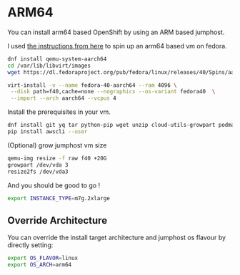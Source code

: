 # ARM64

You can install arm64 based OpenShift by using an ARM based jumphost.

I used [the instructions from here](https://www.redhat.com/sysadmin/vm-arm64-fedora) to spin up an arm64 based vm on fedora.

```bash
dnf install qemu-system-aarch64
cd /var/lib/libvirt/images
wget https://dl.fedoraproject.org/pub/fedora/linux/releases/40/Spins/aarch64/images/Fedora-Minimal-40-1.14.aarch64.raw.xz -O f40.xz && unxz f40.xz

virt-install -v --name fedora-40-aarch64 --ram 4096 \
 --disk path=f40,cache=none --nographics --os-variant fedora40  \
 --import --arch aarch64 --vcpus 4
```

Install the prerequisites in your vm.

```bash
dnf install git yq tar python-pip wget unzip cloud-utils-growpart podman
pip install awscli --user
```

(Optional) grow jumphost vm size

```bash
qemu-img resize -f raw f40 +20G
growpart /dev/vda 3
resize2fs /dev/vda3
```

And you should be good to go !

```bash
export INSTANCE_TYPE=m7g.2xlarge
```

## Override Architecture

You can override the install target architecture and jumphost os flavour by directly setting:

```bash
export OS_FLAVOR=linux
export OS_ARCH=arm64
```
